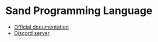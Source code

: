 # **Sand** Programming Language
- [Official documentation](https://sand-lang.github.io/documentation)
- [Discord server](https://discord.gg/sb5hRzW)
